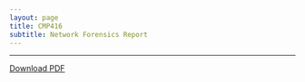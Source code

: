```yaml
---
layout: page
title: CMP416
subtitle: Network Forensics Report
---
```


---

<a href="/assets/pdfs/Network_Forensics.pdf" download>Download PDF </a>
<object data="/assets/pdfs/Network_Forensics.pdf" type="application/pdf" typemustmatch style="height: 750px; width: 100%;">
</object>